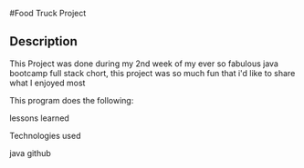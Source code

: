 #Food Truck Project

## Description
This Project was done during my 2nd week of my ever so fabulous java bootcamp
 full stack chort, this project was so much fun that i'd like to share
 what I enjoyed most
 
 This program does the following:
 
 
 lessons learned
 
 
 
 Technologies used
 
 java github
 